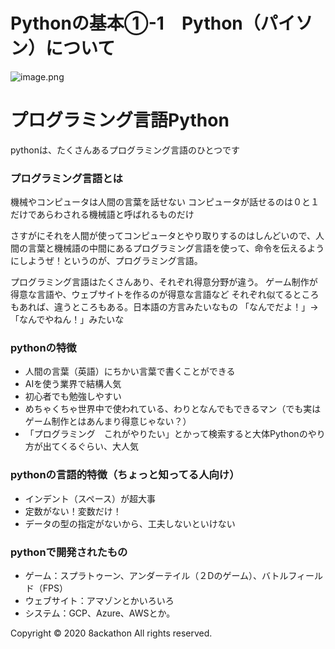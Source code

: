 # Pythonの基本①-1　Python（パイソン）について

![image.png](image.png)

# プログラミング言語Python

pythonは、たくさんあるプログラミング言語のひとつです

### プログラミング言語とは

機械やコンピュータは人間の言葉を話せない
コンピュータが話せるのは０と１だけであらわされる機械語と呼ばれるものだけ

さすがにそれを人間が使ってコンピュータとやり取りするのはしんどいので、人間の言葉と機械語の中間にあるプログラミング言語を使って、命令を伝えるようにしようぜ！というのが、プログラミング言語。

プログラミング言語はたくさんあり、それぞれ得意分野が違う。
ゲーム制作が得意な言語や、ウェブサイトを作るのが得意な言語など
それぞれ似てるところもあれば、違うところもある。日本語の方言みたいなもの
「なんでだよ！」→「なんでやねん！」みたいな

### pythonの特徴

- 人間の言葉（英語）にちかい言葉で書くことができる
- AIを使う業界で結構人気
- 初心者でも勉強しやすい
- めちゃくちゃ世界中で使われている、わりとなんでもできるマン（でも実はゲーム制作とはあんまり得意じゃない？）
- 「プログラミング　これがやりたい」とかって検索すると大体Pythonのやり方が出てくるぐらい、大人気

### pythonの言語的特徴（ちょっと知ってる人向け）

- インデント（スペース）が超大事
- 定数がない！変数だけ！
- データの型の指定がないから、工夫しないといけない

### pythonで開発されたもの

- ゲーム：スプラトゥーン、アンダーテイル（２Dのゲーム）、バトルフィールド（FPS）
- ウェブサイト：アマゾンとかいろいろ
- システム：GCP、Azure、AWSとか。

Copyright © 2020 8ackathon All rights reserved.
